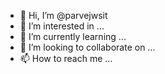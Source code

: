 - 👋 Hi, I’m @parvejwsit
- 👀 I’m interested in ...
- 🌱 I’m currently learning ...
- 💞️ I’m looking to collaborate on ...
- 📫 How to reach me ...

<!---
parvejwsit/parvejwsit is a ✨ special ✨ repository because its `README.md` (this file) appears on your GitHub profile.
You can click the Preview link to take a look at your changes.
--->
